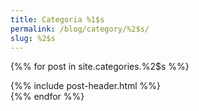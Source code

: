 ```yaml
---
title: Categoria %1$s
permalink: /blog/category/%2$s/
slug: %2$s
---
```


{%% for post in site.categories.%2$s %%}
  <article class="post">
    {%% include post-header.html %%}
  </article><!-- ./article -->
{%% endfor %%}

